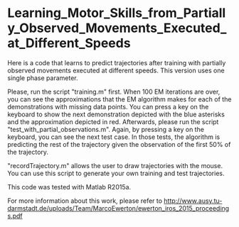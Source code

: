 # Learning_Motor_Skills_from_Partially_Observed_Movements_Executed_at_Different_Speeds
Here is a code that learns to predict trajectories after training with partially observed movements executed at different speeds. This version uses one single phase parameter.

Please, run the script "training.m" first. When 100 EM iterations are over, you can see the approximations that the EM algorithm makes for each of the demonstrations with missing data points. You can press a key on the keyboard to show the next demonstration depicted with the blue asterisks and the approximation depicted in red.
Afterwards, please run the script "test_with_partial_observations.m". Again, by pressing a key on the keyboard, you can see the next test case. In those tests, the algorithm is predicting the rest of the trajectory given the observation of the first 50% of the trajectory.

"recordTrajectory.m" allows the user to draw trajectories with the mouse. You can use this script to generate your own training and test trajectories.

This code was tested with Matlab R2015a.

For more information about this work, please refer to http://www.ausy.tu-darmstadt.de/uploads/Team/MarcoEwerton/ewerton_iros_2015_proceedings.pdf
